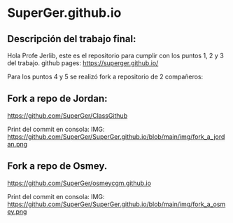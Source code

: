 # SuperGer.github.io
## Descripción del trabajo final:

Hola Profe Jerlib, este es el repositorio para cumplir con los puntos 1, 2 y 3 del trabajo. 
github pages: https://superger.github.io/

Para los puntos 4 y 5 se realizó fork a repositorio de 2 compañeros:

## Fork a repo de Jordan: 
https://github.com/SuperGer/ClassGithub

Print del commit en consola:
IMG: https://github.com/SuperGer/SuperGer.github.io/blob/main/img/fork_a_jordan.png


## Fork a repo de Osmey.
https://github.com/SuperGer/osmeycgm.github.io

Print del commit en consola:
IMG: https://github.com/SuperGer/SuperGer.github.io/blob/main/img/fork_a_osmey.png


